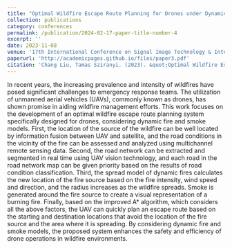 ```yaml
---
title: "Optimal Wildfire Escape Route Planning for Drones under Dynamic Fire and Smoke"
collection: publications
category: conferences
permalink: /publication/2024-02-17-paper-title-number-4
excerpt: ''
date: 2023-11-08
venue: '17th International Conference on Signal Image Technology & Internet based Systems: IEEE SITIS 2023'
paperurl: 'http://academicpages.github.io/files/paper3.pdf'
citation: 'Chang Liu, Tamas Sziranyi. (2023). &quot;Optimal Wildfire Escape Route Planning for Drones under Dynamic Fire and Smoke.&quot; <i>17th International Conference on Signal Image Technology & Internet based Systems</i>.IEEE SITIS 2023.'
---
```


In recent years, the increasing prevalence and intensity of wildfires have posed significant challenges to emergency response teams. The utilization of unmanned aerial vehicles (UAVs), commonly known as drones, has shown promise in aiding wildfire management efforts. This work focuses on the development of an optimal wildfire escape route planning system specifically designed for drones, considering dynamic fire and smoke models. First, the location of the source of the wildfire can be well located by information fusion between UAV and satellite, and the road conditions in the vicinity of the fire can be assessed and analyzed using multichannel remote sensing data. Second, the road network can be extracted and segmented in real time using UAV vision technology, and each road in the road network map can be given priority based on the results of road condition classification. Third, the spread model of dynamic fires calculates the new location of the fire source based on the fire intensity, wind speed and direction, and the radius increases as the wildfire spreads. Smoke is generated around the fire source to create a visual representation of a burning fire. Finally, based on the improved A* algorithm, which considers all the above factors, the UAV can quickly plan an escape route based on the starting and destination locations that avoid the location of the fire source and the area where it is spreading. By considering dynamic fire and smoke models, the proposed system enhances the safety and efficiency of drone operations in wildfire environments.
